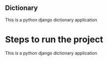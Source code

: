 ## Dictionary
This is a python django dictionary application


# Steps to run the project
This is a python django dictionary application
